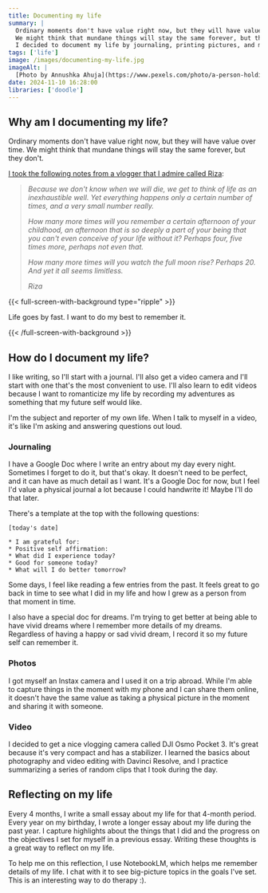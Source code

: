 ```yaml
---
title: Documenting my life
summary: |
  Ordinary moments don't have value right now, but they will have value over time.
  We might think that mundane things will stay the same forever, but they don't.
  I decided to document my life by journaling, printing pictures, and making vlogs.
tags: ['life']
image: /images/documenting-my-life.jpg
imageAlt: |
  [Photo by Annushka Ahuja](https://www.pexels.com/photo/a-person-holding-a-camera-8114300/)
date: 2024-11-10 16:28:00
libraries: ['doodle']
---
```


## Why am I documenting my life?

Ordinary moments don't have value right now, but they will have value over time.
We might think that mundane things will stay the same forever, but they don't.

[I took the following notes from a vlogger that I admire called Riza](https://www.youtube.com/watch?v=fO43lbqSOkU):

> *Because we don't know when we will die, we get to think of life as an inexhaustible well.
Yet everything happens only a certain number of times, and a very small number really.*
>
> *How many more times will you remember a certain afternoon of your childhood,
an afternoon that is so deeply a part of your being that you can't even conceive of your life without it?
Perhaps four, five times more, perhaps not even that.*
>
> *How many more times will you watch the full moon rise? Perhaps 20. And yet it all seems limitless.*
>
> <div class="tw-text-right">
>   <i>Riza</i>
> </div>

{{< full-screen-with-background type="ripple" >}}
  <div class="md:tw-w-3/5 tw-m-auto tw-relative tw-h-screen tw-grid tw-place-content-center">
    <div class="tw-text-primary tw-text-3xl md:tw-text-5xl md:tw-mx-auto tw-font-[Ultra] tw-text-center">
      <p>Life goes by fast. I want to do my best to remember it.</p>
    </div>
  </div>
{{< /full-screen-with-background >}}

## How do I document my life?

I like writing, so I'll start with a journal. I'll also get a video camera and I'll start with one that's the most convenient to use.
I'll also learn to edit videos because I want to romanticize my life by recording my adventures
as something that my future self would like.

I'm the subject and reporter of my own life. When I talk to myself in a video,
it's like I'm asking and answering questions out loud.

### Journaling

I have a Google Doc where I write an entry about my day every night. Sometimes I forget
to do it, but that's okay. It doesn't need to be perfect, and it can have as much detail
as I want. It's a Google Doc for now, but I feel I'd value a physical journal a lot because
I could handwrite it! Maybe I'll do that later.

There's a template at the top with the following questions:

```
[today's date]

* I am grateful for:
* Positive self affirmation:
* What did I experience today?
* Good for someone today?
* What will I do better tomorrow?
```

Some days, I feel like reading a few entries from the past. It feels great to go back in time
to see what I did in my life and how I grew as a person from that moment in time.

I also have a special doc for dreams. I'm trying to get better at being
able to have vivid dreams where I remember more details of my dreams.
Regardless of having a happy or sad vivid dream, I record it so my
future self can remember it.

### Photos

I got myself an Instax camera and I used it on a trip abroad. While I'm able to capture things
in the moment with my phone and I can share them online, it doesn't have the same
value as taking a physical picture in the moment and sharing it with someone.

### Video

I decided to get a nice vlogging camera called DJI Osmo Pocket 3. It's great
because it's very compact and has a stabilizer. I learned the basics about photography
and video editing with Davinci Resolve, and I practice summarizing a series of
random clips that I took during the day.

## Reflecting on my life

Every 4 months, I write a small essay about my life for that 4-month period.
Every year on my birthday, I wrote a longer essay about my life during the past year.
I capture highlights about the things that I did and the progress on the objectives I set for myself
in a previous essay. Writing these thoughts is a great way to reflect on my life.

To help me on this reflection, I use NotebookLM, which helps me remember details of my life.
I chat with it to see big-picture topics in the goals I've set. This is an interesting
way to do therapy :).
